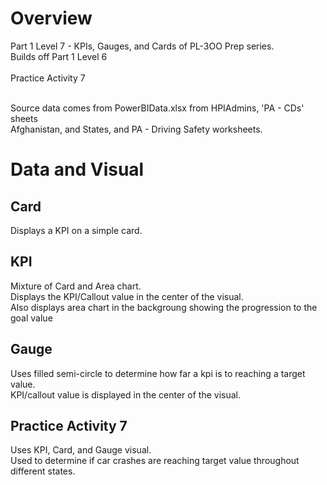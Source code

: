 # Overview
Part 1 Level 7 - KPIs, Gauges, and Cards of PL-3OO Prep series. <br/>
Builds off Part 1 Level 6 <br/><br/>
Practice Activity 7 <br/><br/>

Source data comes from PowerBIData.xlsx from HPIAdmins, 'PA - CDs' sheets <br/>
Afghanistan, and States, and PA - Driving Safety worksheets. <br/>


# Data and Visual

## Card
Displays a KPI on a simple card. <br/>

## KPI
Mixture of Card and Area chart. <br/>
Displays the KPI/Callout value in the center of the visual. <br/>
Also displays area chart in the backgroung showing the progression to the goal value <br/>

## Gauge
Uses filled semi-circle to determine how far a kpi is to reaching a target value. <br/>
KPI/callout value is displayed in the center of the visual. <br/>

## Practice Activity 7
Uses KPI, Card, and Gauge visual. <br/>
Used to determine if car crashes are reaching target value throughout different states. <br/>